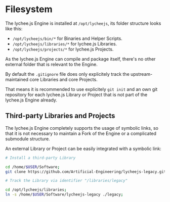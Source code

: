 
# Filesystem

The lychee.js Engine is installed at `/opt/lycheejs`,
its folder structure looks like this:

- `/opt/lycheejs/bin/*` for Binaries and Helper Scripts.
- `/opt/lycheejs/libraries/*` for lychee.js Libraries.
- `/opt/lycheejs/projects/*` for lychee.js Projects.

As the lychee.js Engine can compile and package itself,
there's no other external folder that is relevant to
the Engine.

By default the `.gitignore` file does only explicitely
track the upstream-maintained core Libraries and core
Projects.

That means it is recommended to use explicitely `git init`
and an own git repository for each lychee.js Library
or Project that is not part of the lychee.js Engine already.



## Third-party Libraries and Projects

The lychee.js Engine completely supports the usage of
symbolic links, so that it is not necessary to maintain
a Fork of the Engine or a complicated submodule structure.

An external Library or Project can be easily integrated
with a symbolic link:

```bash
# Install a third-party Library

cd /home/$USER/Software;
git clone https://github.com/Artificial-Engineering/lycheejs-legacy.git;

# Track the Library via identifier "/libraries/legacy"

cd /opt/lycheejs/libraries;
ln -s /home/$USER/Software/lycheejs-legacy ./legacy;
```

